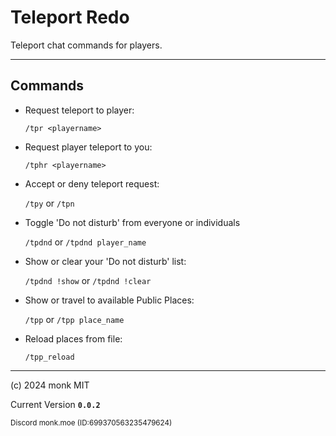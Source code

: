 Teleport Redo
=============

Teleport chat commands for players.

___

## Commands

- Request teleport to player:

  `/tpr <playername>`

- Request player teleport to you:

  `/tphr <playername>`

- Accept or deny teleport request:

  `/tpy` or `/tpn`

- Toggle 'Do not disturb' from everyone or individuals

  `/tpdnd` or `/tpdnd player_name`

- Show or clear your 'Do not disturb' list:

  `/tpdnd !show` or `/tpdnd !clear`

- Show or travel to available Public Places:

  `/tpp` or `/tpp place_name`

- Reload places from file:

  `/tpp_reload`


___

(c) 2024 monk MIT

Current Version **`0.0.2`**

<sup>Discord monk.moe (ID:699370563235479624)</sup>
